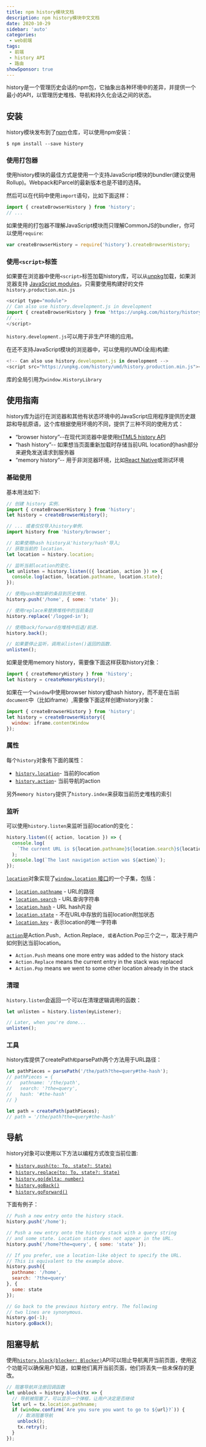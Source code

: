 ```yaml
---
title: npm history模块文档
description: npm history模块中文文档
date: 2020-10-29
sidebar: 'auto'
categories:
 - web前端
tags:
 - 前端
 - history API
 - 路由
showSponsor: true
---
```


history是一个管理历史会话的npm包，它抽象出各种环境中的差异，并提供一个最小的API，以管理历史堆栈、导航和持久化会话之间的状态。

## 安装

history模块发布到了[npm](https://www.npmjs.com/)仓库，可以使用npm安装：

``` shell
$ npm install --save history
```

### 使用打包器

使用history模块的最佳方式是使用一个支持JavaScript模块的bundler(建议使用Rollup)。Webpack和Parcel的最新版本也是不错的选择。

然后可以在代码中使用`import`语句，比如下面这样：

```javascript
import { createBrowserHistory } from 'history';
// ...
```

如果使用的打包器不理解JavaScript模块而只理解CommonJS的bundler，你可以使用`require`:

```js
var createBrowserHistory = require('history').createBrowserHistory;
```

### 使用`<script>`标签

如果要在浏览器中使用`<script>`标签加载history库，可以从[unpkg](https://unpkg.com/)加载，如果浏览器支持 [JavaScript modules](https://developer.mozilla.org/en-US/docs/Web/JavaScript/Guide/Modules)，只需要使用构建好的文件`history.production.min.js`

```js
<script type="module">
// Can also use history.development.js in development
import { createBrowserHistory } from 'https://unpkg.com/history/history.production.min.js';
// ...
</script>
```

`history.development.js`可以用于非生产环境的应用。

在还不支持JavaScript模块的浏览器中，可以使用的UMD(全局)构建:

```js
<!-- Can also use history.development.js in development -->
<script src="https://unpkg.com/history/umd/history.production.min.js"></script>
```

库的全局引用为`window.HistoryLibrary`

## 使用指南

history库为运行在浏览器和其他有状态环境中的JavaScript应用程序提供历史跟踪和导航原语，这个库根据使用环境的不同，提供了三种不同的使用方式：

- “browser history”--在现代浏览器中是使用[HTML5 history API](http://diveintohtml5.info/history.html)
- “hash history”-- 如果想当页面重新加载时存储当前URL location的hash部分来避免发送请求到服务器
- “memory history”-- 用于非浏览器环境，比如[React Native](https://facebook.github.io/react-native/)或测试环境

### 基础使用

基本用法如下:

```js
// 创建 history 实例.
import { createBrowserHistory } from 'history';
let history = createBrowserHistory();

// ... 或者仅仅导入history单例.
import history from 'history/browser';

// 如果使用hash history从'history/hash'导入;
// 获取当前的 location.
let location = history.location;

// 监听当前location的变化.
let unlisten = history.listen(({ location, action }) => {
  console.log(action, location.pathname, location.state);
});

// 使用push增加新的条目到历史堆栈.
history.push('/home', { some: 'state' });

// 使用replace来替换堆栈中的当前条目
history.replace('/logged-in');

// 使用back/forward在堆栈中后退/前进.
history.back();

// 如果要停止监听，调用从listen()返回的函数.
unlisten();
```

如果是使用memory history，需要像下面这样获取history对象：

```js
import { createMemoryHistory } from 'history';
let history = createMemoryHistory();
```

如果在一个`window`中使用browser history或hash history，而不是在当前`document`中（比如iframe）,需要像下面这样创建history对象：

```js
import { createBrowserHistory } from 'history';
let history = createBrowserHistory({
  window: iframe.contentWindow
});
```

### 属性

每个`history`对象有下面的属性：

- [`history.location`](https://github.com/ReactTraining/history/blob/28c89f4091ae9e1b0001341ea60c629674e83627/docs/api-reference.md#history.location)- 当前的location
- [`history.action`](https://github.com/ReactTraining/history/blob/28c89f4091ae9e1b0001341ea60c629674e83627/docs/api-reference.md#history.action)- 当前导航的action

另外`memory history`提供了`history.index`来获取当前历史堆栈的索引

### 监听

可以使用`history.listen`来监听当前location的变化：

```js
history.listen(({ action, location }) => {
  console.log(
    `The current URL is ${location.pathname}${location.search}${location.hash}`
  );
  console.log(`The last navigation action was ${action}`);
});
```

[`location`](https://github.com/ReactTraining/history/blob/28c89f4091ae9e1b0001341ea60c629674e83627/docs/api-reference.md#location)对象实现了[`window.location` 接口](https://developer.mozilla.org/en-US/docs/Web/API/Location)的一个子集，包括：

- [`location.pathname`](https://github.com/ReactTraining/history/blob/28c89f4091ae9e1b0001341ea60c629674e83627/docs/api-reference.md#location.pathname) - URL的路径
- [`location.search`](https://github.com/ReactTraining/history/blob/28c89f4091ae9e1b0001341ea60c629674e83627/docs/api-reference.md#location.search) - URL查询字符串
- [`location.hash`](https://github.com/ReactTraining/history/blob/28c89f4091ae9e1b0001341ea60c629674e83627/docs/api-reference.md#location.hash) - URL hash片段
- [`location.state`](https://github.com/ReactTraining/history/blob/28c89f4091ae9e1b0001341ea60c629674e83627/docs/api-reference.md#location.state) - 不在URL中存放的当前location附加状态
- [`location.key`](https://github.com/ReactTraining/history/blob/28c89f4091ae9e1b0001341ea60c629674e83627/docs/api-reference.md#location.key) - 表示location的唯一字符串

[`action`](https://github.com/ReactTraining/history/blob/28c89f4091ae9e1b0001341ea60c629674e83627/docs/api-reference.md#action)是Action.Push`, `Action.Replace`, 或者`Action.Pop三个之一，取决于用户如何到达当前location。

- `Action.Push` means one more entry was added to the history stack
- `Action.Replace` means the current entry in the stack was replaced
- `Action.Pop` means we went to some other location already in the stack

### 清理

`history.listen`会返回一个可以在清理逻辑调用的函数：

```js
let unlisten = history.listen(myListener);

// Later, when you're done...
unlisten();
```

### 工具

history库提供了createPath` 和 `parsePath两个方法用于URL路径：

```js
let pathPieces = parsePath('/the/path?the=query#the-hash');
// pathPieces = {
//   pathname: '/the/path',
//   search: '?the=query',
//   hash: '#the-hash'
// }

let path = createPath(pathPieces);
// path = '/the/path?the=query#the-hash'
```

## 导航

history对象可以使用以下方法以编程方式改变当前位置:

- [`history.push(to: To, state?: State)`](https://github.com/ReactTraining/history/blob/28c89f4091ae9e1b0001341ea60c629674e83627/docs/api-reference.md#history.push)
- [`history.replace(to: To, state?: State)`](https://github.com/ReactTraining/history/blob/28c89f4091ae9e1b0001341ea60c629674e83627/docs/api-reference.md#history.replace)
- [`history.go(delta: number)`](https://github.com/ReactTraining/history/blob/28c89f4091ae9e1b0001341ea60c629674e83627/docs/api-reference.md#history.go)
- [`history.goBack()`](https://github.com/ReactTraining/history/blob/28c89f4091ae9e1b0001341ea60c629674e83627/docs/api-reference.md#history.back)
- [`history.goForward()`](https://github.com/ReactTraining/history/blob/28c89f4091ae9e1b0001341ea60c629674e83627/docs/api-reference.md#history.forward)

下面有例子：

```js
// Push a new entry onto the history stack.
history.push('/home');

// Push a new entry onto the history stack with a query string
// and some state. Location state does not appear in the URL.
history.push('/home?the=query', { some: 'state' });

// If you prefer, use a location-like object to specify the URL.
// This is equivalent to the example above.
history.push({
  pathname: '/home',
  search: '?the=query'
}, {
  some: state
});

// Go back to the previous history entry. The following
// two lines are synonymous.
history.go(-1);
history.goBack();
```

## 阻塞导航

使用[`history.block(blocker: Blocker)`](https://github.com/ReactTraining/history/blob/28c89f4091ae9e1b0001341ea60c629674e83627/docs/api-reference.md#history.block)API可以阻止导航离开当前页面，使用这个功能可以确保用户知道，如果他们离开当前页面，他们将丢失一些未保存的更改。

```js
// 阻塞导航并注册回调函数
let unblock = history.block(tx => {
  // 导航被阻塞了，可以显示一个弹框，让用户决定是否继续
  let url = tx.location.pathname;
  if (window.confirm(`Are you sure you want to go to ${url}?`)) {
    // 取消阻塞导航
    unblock();
    tx.retry();
  }
});
```

